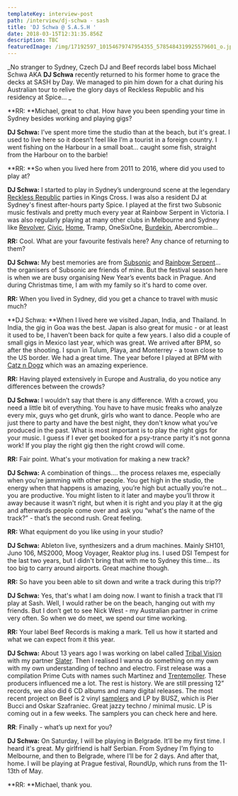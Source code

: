 ```yaml
---
templateKey: interview-post
path: /interview/dj-schwa - sash
title: 'DJ Schwa @ S.A.S.H '
date: 2018-03-15T12:31:35.856Z
description: TBC
featuredImage: /img/17192597_10154679747954355_5785484319925579601_o.jpg
---
```

_No stranger to Sydney, Czech DJ and Beef records label boss Michael Schwa AKA **DJ Schwa** recently returned to his former home to grace the decks at SASH by Day. We managed to pin him down for a chat during his Australian tour to relive the glory days of Reckless Republic and his residency at Spice... _

**RR: **Michael, great to chat. How have you been spending your time in Sydney besides working and playing gigs?

**DJ Schwa:** I’ve spent more time the studio than at the beach, but it's great. I used to live here so it doesn’t feel like I’m a tourist in a foreign country. I went fishing on the Harbour in a small boat... caught some fish, straight from the Harbour on to the barbie!

**RR: **So when you lived here from 2011 to 2016, where did you used to play at?

**DJ Schwa:** I started to play in Sydney’s underground scene at the legendary [Reckless Republic](https://www.facebook.com/RecklessRepublic) parties in Kings Cross. I was also a resident DJ at Sydney's finest after-hours party Spice. I played at the first two Subsonic music festivals and pretty much every year at Rainbow Serpent in Victoria. I was also regularly playing at many other clubs in Melbourne and Sydney like [Revolver](https://www.facebook.com/revolverupstairs/), [Civic](https://www.facebook.com/civicunderground/), [Home](https://www.facebook.com/homethevenue/), Tramp, OneSixOne, [Burdekin](https://www.facebook.com/BurdekinHotel/), Abercrombie...

**RR:** Cool. What are your favourite festivals here? Any chance of returning to them?

**DJ Schwa:** My best memories are from [Subsonic](https://www.facebook.com/subsonicmusic/) and [Rainbow Serpent](https://www.facebook.com/rainbowHQ/)... the organisers of Subsonic are friends of mine. But the festival season here is when we are busy organising New Year’s events back in Prague. And during Christmas time, I am with my family so it's hard to come over.

**RR:** When you lived in Sydney, did you get a chance to travel with music much?

**DJ Schwa: **When I lived here we visited Japan, India, and Thailand. In India, the gig in Goa was the best.  Japan is also great for music - or at least it used to be, I haven’t been back for quite a few years. I also did a couple of small gigs in Mexico last year, which was great. We arrived after BPM, so after the shooting.  I spun in Tulum, Playa, and Monterrey - a  town close to the US border. We had a great time. The year before I played at BPM with [Catz n Dogz](https://www.facebook.com/catzndogz.official/) which was an amazing experience.

**RR:** Having played extensively in Europe and Australia, do you notice any differences between the crowds?

**DJ Schwa:** I wouldn’t say that there is any difference. With a crowd, you need a little bit of everything. You have to have music freaks who analyze every mix, guys who get drunk, girls who want to dance. People who are just there to party and have the best night, they don't know what you’ve produced in the past. What is most important is to play the right gigs for your music. I guess if I ever get booked for a psy-trance party it's not gonna work! If you play the right gig then the right crowd will come.

**RR:** Fair point. What's your motivation for making a new track?

**DJ Schwa:** A combination of things.... the process relaxes me, especially when you're jamming with other people. You get high in the studio, the energy when that happens is amazing, you’re high but actually you’re not... you are productive. You might listen to it later and maybe you’ll throw it away because it wasn't right, but when it is right and you play it at the gig and afterwards people come over and ask you “what's the name of the track?” - that’s the second rush. Great feeling.

**RR:** What equipment do you like using in your studio?

**DJ Schwa:** Ableton live, synthesizers and a drum machines. Mainly SH101, Juno 106, MS2000, Moog Voyager, Reaktor plug ins. I used DSI Tempest for the last two years, but I didn't bring that with me to Sydney this time… its too big to carry around airports. Great machine though.

**RR:** So have you been able to sit down and write a track during this trip??

**DJ Schwa:** Yes, that's what I am doing now. I want to finish a track that I’ll play at Sash.  Well, I would rather be on the beach, hanging out with my friends. But I don’t get to see Nick West - my Australian partner in crime very often. So when we do meet, we spend our time working.

**RR:** Your label Beef Records is making a mark. Tell us how it started and what we can expect from it this year.

**DJ Schwa:** About 13 years ago I was working on label called [Tribal Vision](https://www.facebook.com/tribalvisionrecords/) with my partner [Slater](https://www.facebook.com/djslatertribalvision/). Then I realised I wanna do something on my own with my own understanding of techno and electro. First release was a compilation Prime Cuts with names such Martinez and [Trentemoller](https://www.facebook.com/trentemoller/). These producers influenced me a lot. The rest is history. We are still pressing 12” records, we also did 6 CD albums and many digital releases. The most recent project on Beef is 2 vinyl [samplers](https://soundcloud.com/beef/sets/busz-tm-tipico-lationo) and LP by BUSZ, which is Pier Bucci and Oskar Szafraniec. Great jazzy techno / minimal music. LP is coming out in a few weeks. The samplers you can check here and here.

**RR**: Finally - what’s up next for you?

**DJ Schwa:** On Saturday, I will be playing in Belgrade. It’ll be my first time. I heard it's great. My girlfriend is half Serbian. From Sydney I’m flying to Melbourne, and then to Belgrade, where I’ll be for 2 days. And after that, home. I will be playing at Prague festival, RoundUp, which runs from the 11-13th of May.

**RR: **Michael, thank you.
